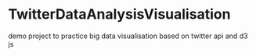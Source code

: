 # TwitterDataAnalysisVisualisation
 demo project to practice big data visualisation based on twitter api and d3 js
